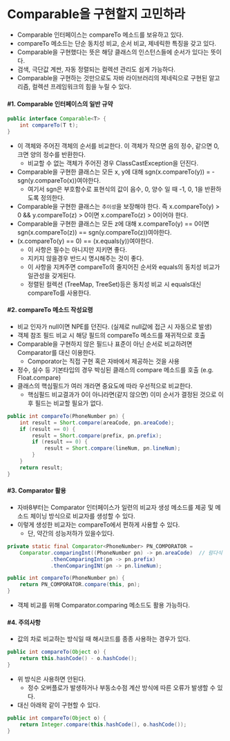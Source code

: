# Comparable을 구현할지 고민하라
- Comparable 인터페이스는 compareTo 메소드를 보유하고 있다.
- compareTo 메소드는 단순 동치성 비교, 순서 비교, 제네릭한 특징을 갖고 있다.
- Comparable을 구현했다는 뜻은 해당 클래스의 인스턴스들에 순서가 있다는 뜻이다.
- 검색, 극단값 계싼, 자동 정렬되는 컬렉션 관리도 쉽게 가능하다.
- Comparable을 구현하는 것만으로도 자바 라이브러리의 제네릭으로 구현된 알고리즘, 컬렉션 프레임워크의 힘을 누릴 수 있다.

#### \#1. Comparable 인터페이스의 일반 규약
```java
public interface Comparable<T> {
    int compareTo(T t);
}
```
- 이 객체와 주어진 객체의 순서를 비교한다. 이 객체가 작으면 음의 정수, 같으면 0, 크면 양의 정수를 반환한다.
  - 비교할 수 없는 객체가 주어진 경우 ClassCastException을 던진다.
- Comparable을 구현한 클래스는 모든 x, y에 대해 sgn(x.compareTo(y)) = -sgn(y.compareTo(x))여야한다.
  - 여기서 sgn은 부호함수로 표현식의 값이 음수, 0, 양수 일 때 -1, 0, 1을 반환하도록 정의한다.
- Comparable을 구현한 클래스는 `추이성`을 보장해야 한다. 즉 x.compareTo(y) > 0 && y.compareTo(z) > 0이면 x.compareTo(z) > 0이어야 한다.
- Comparable을 구현한 클래스는 모든 z에 대해 x.compareTo(y) == 0이면 sgn(x.compareTo(z)) == sgn(y.compareTo(z))여야한다.
- (x.compareTo(y) == 0) == (x.equals(y))여야한다.
  - 이 사항은 필수는 아니지만 지키면 좋다.
  - 지키지 않을경우 반드시 명시해주는 것이 좋다.
  - 이 사항을 지켜주면 compareTo의 줄지어진 순서와 equals의 동치성 비교가 일관성을 갖게된다.
  - 정렬된 컬렉션 (TreeMap, TreeSet)등은 동치성 비교 시 equals대신 compareTo를 사용한다.

#### \#2. compareTo 메소드 작성요령
- 비교 인자가 null이면 NPE를 던진다. (실제로 null값에 접근 시 자동으로 발생)
- 객체 참조 필드 비교 시 해당 필드의 compareTo 메소드를 재귀적으로 호출
- Comparable을 구현하지 않은 필드나 표준이 아닌 순서로 비교하려면 Comparator를 대신 이용한다.
  - Comporator는 직접 구현 혹은 자바에서 제공하는 것을 사용
- 정수, 실수 등 기본타입의 경우 박싱된 클래스의 compare 메소드를 호출 (e.g. Float.compare)
- 클래스의 핵심필드가 여러 개라면 중요도에 따라 우선적으로 비교한다.
  - 핵심필드 비교결과가 0이 아니라면(같지 않으면) 이미 순서가 결정된 것으로 이후 필드는 비교할 필요가 없다. 
```java
public int compareTo(PhoneNumber pn) {
    int result = Short.compare(areaCode, pn.areaCode);
    if (result == 0) {
        result = Short.compare(prefix, pn.prefix);
        if (result == 0) {
            result = Short.compare(lineNum, pn.lineNum);
        }
    }
    return result;
}
```
#### \#3. Comparator 활용
- 자바8부터는 Comparator 인터페이스가 일련의 비교자 생성 메소드를 제공 및 메소드 체이닝 방식으로 비교자를 생성할 수 있다.
- 이렇게 생성한 비교자는 compareTo에서 편하게 사용할 수 있다.
  - 단, 약간의 성능저하가 있을수있다.
```java
private static final Comparator<PhoneNumber> PN_COMPORATOR = 
    Comparator.comparingInt((PhoneNumber pn) -> pn.areaCode)  // 람다식 사용 시 타입 추론을 도와주도록 타입을 명시
              .thenComparingInt(pn -> pn.prefix)
              .thenComparingINt(pn -> pn.lineNum);

public int compareTo(PhoneNumber pn) {
    return PN_COMPORATOR.compare(this, pn);
}
```
- 객체 비교를 위해 Comparator.comparing 메소드도 활용 가능하다.

#### \#4. 주의사항
- 값의 차로 비교하는 방식일 때 해시코드를 종종 사용하는 경우가 있다.
```java
public int compareTo(Object o) {
    return this.hashCode() - o.hashCode();
}
```
- 위 방식은 사용하면 안된다.
  - 정수 오버플로가 발생하거나 부동소수점 계산 방식에 따른 오류가 발생할 수 있다.
- 대신 아래왁 같이 구현할 수 있다.
```java
public int compareTo(Object o) {
    return Integer.compare(this.hashCode(), o.hashCode());
}
```